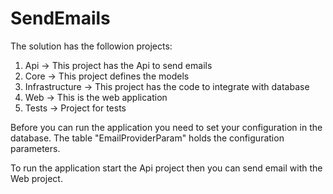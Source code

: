 # SendEmails
The solution has the followion projects:
1. Api -> This project has the Api to send emails
2. Core -> This project defines the models
3. Infrastructure -> This project has the code to integrate with database
4. Web -> This is the web application
5. Tests -> Project for tests

Before you can run the application you need to set your configuration in the database. 
The table "EmailProviderParam" holds the configuration parameters.

To run the application start the Api project then you can send email with the Web project.

